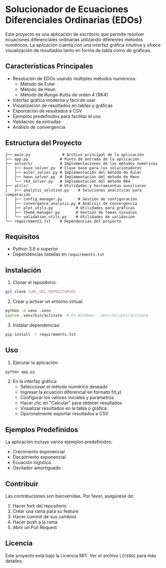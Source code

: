 # Solucionador de Ecuaciones Diferenciales Ordinarias (EDOs)

Este proyecto es una aplicación de escritorio que permite resolver ecuaciones diferenciales ordinarias utilizando diferentes métodos numéricos. La aplicación cuenta con una interfaz gráfica intuitiva y ofrece visualización de resultados tanto en forma de tabla como de gráficas.

## Características Principales

- Resolución de EDOs usando múltiples métodos numéricos:
  - Método de Euler
  - Método de Heun
  - Método de Runge-Kutta de orden 4 (RK4)
- Interfaz gráfica moderna y fácil de usar
- Visualización de resultados en tablas y gráficas
- Exportación de resultados a CSV
- Ejemplos predefinidos para facilitar el uso
- Validación de entradas
- Análisis de convergencia

## Estructura del Proyecto

```
├── main.py              # Archivo principal de la aplicación
├── app.py              # Punto de entrada de la aplicación
├── solvers/            # Implementaciones de los métodos numéricos
│   ├── base_solver.py  # Clase base para los solucionadores
│   ├── euler_solver.py # Implementación del método de Euler
│   ├── heun_solver.py  # Implementación del método de Heun
│   └── rk4_solver.py   # Implementación del método RK4
├── utils/              # Utilidades y herramientas auxiliares
│   ├── analytic_solution.py    # Soluciones analíticas para comparación
│   ├── config_manager.py       # Gestión de configuración
│   ├── convergence_analysis.py # Análisis de convergencia
│   ├── plot_utils.py          # Utilidades para gráficas
│   ├── theme_manager.py       # Gestión de temas visuales
│   └── validation_utils.py    # Utilidades de validación
└── requirements.txt    # Dependencias del proyecto
```

## Requisitos

- Python 3.8 o superior
- Dependencias listadas en `requirements.txt`

## Instalación

1. Clonar el repositorio:
```bash
git clone [URL_DEL_REPOSITORIO]
```

2. Crear y activar un entorno virtual:
```bash
python -m venv .venv
source .venv/bin/activate  # En Windows: .venv\Scripts\activate
```

3. Instalar dependencias:
```bash
pip install -r requirements.txt
```

## Uso

1. Ejecutar la aplicación:
```bash
python app.py
```

2. En la interfaz gráfica:
   - Seleccionar el método numérico deseado
   - Ingresar la ecuación diferencial en formato f(t,y)
   - Configurar los valores iniciales y parámetros
   - Hacer clic en "Calcular" para obtener resultados
   - Visualizar resultados en la tabla o gráfica
   - Opcionalmente exportar resultados a CSV

## Ejemplos Predefinidos

La aplicación incluye varios ejemplos predefinidos:
- Crecimiento exponencial
- Decaimiento exponencial
- Ecuación logística
- Oscilador amortiguado

## Contribuir

Las contribuciones son bienvenidas. Por favor, asegúrese de:
1. Hacer fork del repositorio
2. Crear una rama para su feature
3. Hacer commit de sus cambios
4. Hacer push a la rama
5. Abrir un Pull Request

## Licencia

Este proyecto está bajo la Licencia MIT. Ver el archivo `LICENSE` para más detalles. 